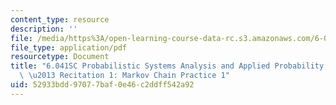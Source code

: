 ```yaml
---
content_type: resource
description: ''
file: /media/https%3A/open-learning-course-data-rc.s3.amazonaws.com/6-041sc-probabilistic-systems-analysis-and-applied-probability-fall-2013/52933bdd97077baf0e46c2ddff542a92_MIT6_041SCF13_Markov_Chain_Practice_231_300k.pdf
file_type: application/pdf
resourcetype: Document
title: "6.041SC Probabilistic Systems Analysis and Applied Probability, Fall 2013Transcript\
  \ \u2013 Recitation 1: Markov Chain Practice 1"
uid: 52933bdd-9707-7baf-0e46-c2ddff542a92
---
```

